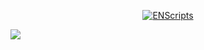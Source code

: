 
<p align="center">
    <a href="https://discord.com/users/822065286109724743">
        <img title="ENScripts" alt="ENScripts" src="https://discord.c99.nl/widget/theme-2/822065286109724743.png"/>
    </a>
</p>

<a href="https://github.com/ENScripts/github-readme-stats">
    <img align="center" src="https://github-readme-stats.vercel.app/api/top-langs/?username=ENScripts&layout=compact" />
</a>

